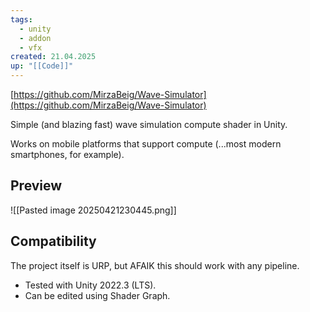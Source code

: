 ```yaml
---
tags:
  - unity
  - addon
  - vfx
created: 21.04.2025
up: "[[Code]]"
---
```


[https://github.com/MirzaBeig/Wave-Simulator](https://github.com/MirzaBeig/Wave-Simulator)

Simple (and blazing fast) wave simulation compute shader in Unity.

Works on mobile platforms that support compute (...most modern smartphones, for example).

## Preview
![[Pasted image 20250421230445.png]]

## Compatibility
The project itself is URP, but AFAIK this should work with any pipeline.

- Tested with Unity 2022.3 (LTS).
- Can be edited using Shader Graph.